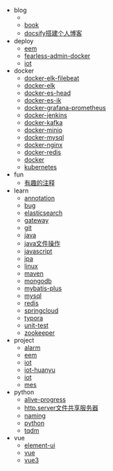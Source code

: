 <!-- docs/_sidebar.md --> 

* blog
  * [](/README.md)
  * [book](/blog/book.md)
  * [docsify搭建个人博客](/blog/docsify搭建个人博客.md)
* deploy
  * [eem](/deploy/eem.md)
  * [fearless-admin-docker](/deploy/fearless-admin-docker.md)
  * [iot](/deploy/iot.md)
* docker
  * [docker-elk-filebeat](/docker/docker-elk-filebeat.md)
  * [docker-elk](/docker/docker-elk.md)
  * [docker-es-head](/docker/docker-es-head.md)
  * [docker-es-ik](/docker/docker-es-ik.md)
  * [docker-grafana-prometheus](/docker/docker-grafana-prometheus.md)
  * [docker-jenkins](/docker/docker-jenkins.md)
  * [docker-kafka](/docker/docker-kafka.md)
  * [docker-minio](/docker/docker-minio.md)
  * [docker-mysql](/docker/docker-mysql.md)
  * [docker-nginx](/docker/docker-nginx.md)
  * [docker-redis](/docker/docker-redis.md)
  * [docker](/docker/docker.md)
  * [kubernetes](/docker/kubernetes.md)
* fun
  * [有趣的注释](/fun/有趣的注释.md)
* learn
  * [annotation](/learn/annotation.md)
  * [bug](/learn/bug.md)
  * [elasticsearch](/learn/elasticsearch.md)
  * [gateway](/learn/gateway.md)
  * [git](/learn/git.md)
  * [java](/learn/java.md)
  * [java文件操作](/learn/java文件操作.md)
  * [javascript](/learn/javascript.md)
  * [jpa](/learn/jpa.md)
  * [linux](/learn/linux.md)
  * [maven](/learn/maven.md)
  * [mongodb](/learn/mongdb.md)
  * [mybatis-plus](/learn/mybatis-plus.md)
  * [mysql](/learn/mysql.md)
  * [redis](/learn/redis.md)
  * [springcloud](/learn/springcloud.md)
  * [typora](/learn/typora.md)
  * [unit-test](/learn/unit-test.md)
  * [zookeeper](/zookeeper.md)
* project
  * [alarm](/project/alarm.md)
  * [eem](/project/eem.md)
  * [iot](/project/iot.md)
  * [iot-huanyu](/project/iot-huanyu.md)
  * [iot](/project/iot.md)
  * [mes](/project/mes.md)
* python
  * [alive-progress](/python/alive-progress.md)
  * [http.server文件共享服务器](/python/http.server文件共享服务器.md)
  * [naming](/python/naming.md)
  * [python](/python/python.md)
  * [tqdm](/python/tqdm.md)
* vue
  * [element-ui](/vue/element-ui.md)
  * [vue](/vue/vue.md)
  * [vue3](/vue/vue3.md)
